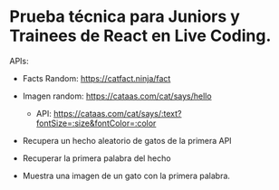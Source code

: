 # Prueba técnica para Juniors y Trainees de React en Live Coding.

APIs:

- Facts Random: https://catfact.ninja/fact
- Imagen random: https://cataas.com/cat/says/hello
    - API: https://cataas.com/cat/says/:text?fontSize=:size&fontColor=:color

- Recupera un hecho aleatorio de gatos de la primera API
- Recuperar la primera palabra del hecho
- Muestra una imagen de un gato con la primera palabra.